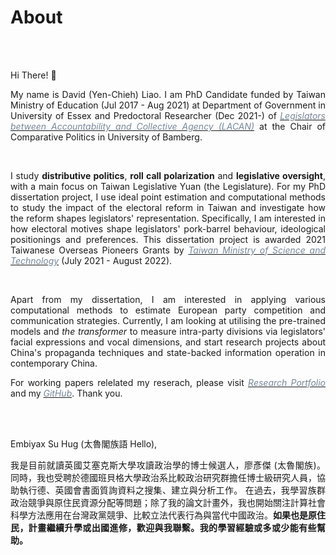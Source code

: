 # About


<br/><br/>


<div style="text-align: justify">

Hi There! <span class="wave"> 👋 </span>


My name is David (Yen-Chieh) Liao. I am PhD Candidate funded by Taiwan Ministry of Education (Jul 2017 - Aug 2021) at Department of Government in University of Essex and Predoctoral Researcher (Dec 2021-)  of [<span style="color:#778899">*Legislators between Accountability and Collective Agency (LACAN)*</span>](https://projectlacan.wordpress.com/team/) at the Chair of Comparative Politics in University of Bamberg.  


<br/>

I study __distributive politics__, __roll call polarization__ and __legislative oversight__, with a main focus on Taiwan Legislative Yuan (the Legislature). For my PhD dissertation project, I use ideal point estimation and computational methods to study the impact of the electoral reform in Taiwan and investigate how the reform shapes legislators' representation.
Specifically, I am interested in how electoral motives shape legislators' pork-barrel behaviour, ideological positionings and preferences.  This dissertation project is awarded 2021 Taiwanese Overseas Pioneers Grants by  [<span style="color:#778899">*Taiwan Ministry of Science and Technology*</span>](https://www.most.gov.tw/?l=en) (July 2021 - August 2022).



<br/>

Apart from my dissertation, I am interested in applying various computational methods to estimate European party competition and communication strategies. Currently, 
I am looking at utilising the pre-trained models and *the transformer* to measure intra-party divisions via legislators' facial expressions and vocal dimensions, 
and start research projects about China's propaganda techniques and state-backed information operation in contemporary China. 

For working papers relelated my reserach, please visit [<span style="color:#778899"> *Research Portfolio*</span>](https://davidycliao.github.io/research/) and my [<span style="color:#778899"> *GitHub*</span>](https://github.com/davidycliao). Thank you.





<br/><br/>


Embiyax Su Hug (太魯閣族語 Hello),  

我是目前就讀英國艾塞克斯大學攻讀政治學的博士候選人，廖彥傑 (太魯閣族)。同時，我也受聘於德國班貝格大學政治系比較政治研究群擔任博士級研究人員，協助執行德、英國會書面質詢資料之搜集、建立與分析工作。
在過去，我學習族群政治競爭與原住民資源分配等問題；除了我的論文計畫外，我也開始關注計算社會科學方法應用在台灣政黨競爭、比較立法代表行為與當代中國政治。__如果也是原住民，計畫繼續升學或出國進修，歡迎與我聯繫。我的學習經驗或多或少能有些幫助。__

</div>


<br/><br/>
   
